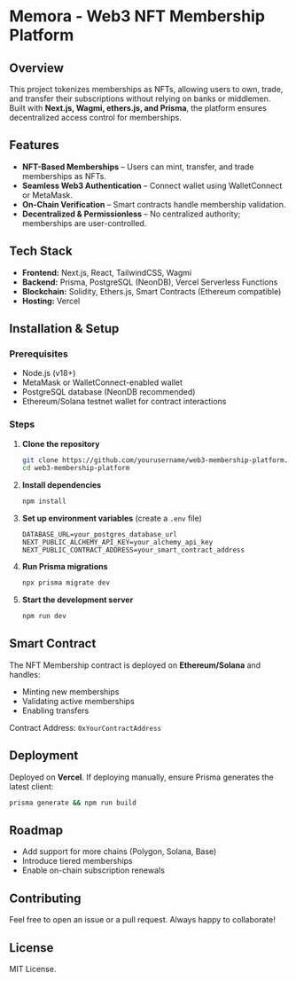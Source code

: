 # Memora - Web3 NFT Membership Platform

## Overview
This project tokenizes memberships as NFTs, allowing users to own, trade, and transfer their subscriptions without relying on banks or middlemen. Built with **Next.js, Wagmi, ethers.js, and Prisma**, the platform ensures decentralized access control for memberships.

## Features
- **NFT-Based Memberships** – Users can mint, transfer, and trade memberships as NFTs.
- **Seamless Web3 Authentication** – Connect wallet using WalletConnect or MetaMask.
- **On-Chain Verification** – Smart contracts handle membership validation.
- **Decentralized & Permissionless** – No centralized authority; memberships are user-controlled.

## Tech Stack
- **Frontend:** Next.js, React, TailwindCSS, Wagmi
- **Backend:** Prisma, PostgreSQL (NeonDB), Vercel Serverless Functions
- **Blockchain:** Solidity, Ethers.js, Smart Contracts (Ethereum compatible)
- **Hosting:** Vercel

## Installation & Setup
### Prerequisites
- Node.js (v18+)
- MetaMask or WalletConnect-enabled wallet
- PostgreSQL database (NeonDB recommended)
- Ethereum/Solana testnet wallet for contract interactions

### Steps
1. **Clone the repository**
   ```sh
   git clone https://github.com/yourusername/web3-membership-platform.git
   cd web3-membership-platform
   ```
2. **Install dependencies**
   ```sh
   npm install
   ```
3. **Set up environment variables** (create a `.env` file)
   ```env
   DATABASE_URL=your_postgres_database_url
   NEXT_PUBLIC_ALCHEMY_API_KEY=your_alchemy_api_key
   NEXT_PUBLIC_CONTRACT_ADDRESS=your_smart_contract_address
   ```
4. **Run Prisma migrations**
   ```sh
   npx prisma migrate dev
   ```
5. **Start the development server**
   ```sh
   npm run dev
   ```

## Smart Contract
The NFT Membership contract is deployed on **Ethereum/Solana** and handles:
- Minting new memberships
- Validating active memberships
- Enabling transfers

Contract Address: `0xYourContractAddress`

## Deployment
Deployed on **Vercel**. If deploying manually, ensure Prisma generates the latest client:
```sh
prisma generate && npm run build
```

## Roadmap
- Add support for more chains (Polygon, Solana, Base)
- Introduce tiered memberships
- Enable on-chain subscription renewals

## Contributing
Feel free to open an issue or a pull request. Always happy to collaborate!

## License
MIT License.

